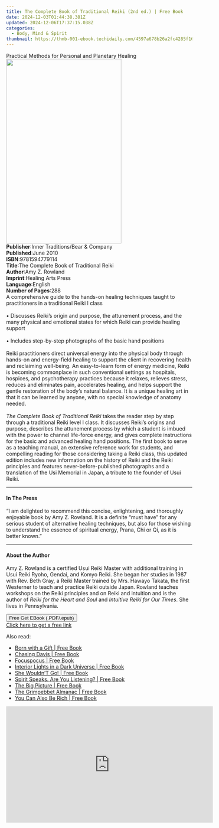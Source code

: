 ```yaml
---
title: The Complete Book of Traditional Reiki (2nd ed.) | Free Book
date: 2024-12-03T01:44:38.381Z
updated: 2024-12-06T17:37:15.038Z
categories:
  - Body, Mind & Spirit
thumbnail: https://thmb-001-ebook.techidaily.com/4597a678b26a2fc4285f169a35681f206fd954f30da84b0c4a4b5bed0ae62e37.jpg
---
```

<main id="book-container">
  <div class="flex flex-col">
    <div class="book-brief flex-1 py-6 px-4 sm:p-6 md:py-10 md:px-8">
      <!-- brief-->
      <div class="book-brief-main">
        Practical Methods for Personal and Planetary Healing
      </div>
    </div>
    <div
      class="book-meta-info flex-1 grid gap-4 col-start-1 col-end-3 row-start-1 sm:mb-6 sm:grid-cols-4 lg:gap-6 lg:col-start-2 lg:row-end-6 lg:row-span-6 lg:mb-0"
    >
      <div
        class="book-meta-info-left place-content-center mt-4 p-4 text-sm leading-6 col-start-2 col-span-2 dark:text-slate-400"
      >
        <img
          class="w-full h-500 object-cover rounded-lg sm:h-255 sm:col-span-2 lg:col-span-full"
          src="https://img-001-ebook.techidaily.com/bdc6643326f7a7b840639e395dded806194b8dbac8d5466d321752f44e3cf530.jpg"
          alt=""
          width="312"
          height="500"
        />
      </div>
      <div
        class="book-meta-info-right mt-2 col-start-1 row-start-2 col-span-3 self-center"
      >
        <!-- meta data  -->
        <div class="flex flex-col px-4 md:px-8">
          <div class="flex-1">
            <strong>Publisher</strong>:<span class="px-2"
              >Inner Traditions/Bear &amp; Company</span
            >
          </div>
          <div class="flex-1">
            <strong>Published</strong>:<span class="px-2">June 2010</span>
          </div>
          <div class="flex-1">
            <strong>ISBN</strong>:<span class="px-2">9781594779114</span>
          </div>
          <div class="flex-1">
            <strong>Title</strong>:<span class="px-2"
              >The Complete Book of Traditional Reiki</span
            >
          </div>
          <div class="flex-1">
            <strong>Author</strong>:<span class="px-2">Amy Z. Rowland</span>
          </div>
          <div class="flex-1">
            <strong>Imprint</strong>:<span class="px-2"
              >Healing Arts Press</span
            >
          </div>
          <div class="flex-1">
            <strong>Language</strong>:<span class="px-2">English</span>
          </div>
          <div class="flex-1">
            <strong>Number of Pages</strong>:<span class="px-2">288</span>
          </div>
        </div>
      </div>
    </div>
    <div class="book-description flex-1 py-6 px-4 sm:p-6 md:py-10 md:px-8">
      <div class="book-description-main">
        <div accordion-content="" id="description">
          A comprehensive guide to the hands-on healing techniques taught to
          practitioners in a traditional Reiki I class <br />
          <br />• Discusses Reiki’s origin and purpose, the attunement process,
          and the many physical and emotional states for which Reiki can provide
          healing support <br />
          <br />• Includes step-by-step photographs of the basic hand positions
          <br />
          <br />Reiki practitioners direct universal energy into the physical
          body through hands-on and energy-field healing to support the client
          in recovering health and reclaiming well-being. An easy-to-learn form
          of energy medicine, Reiki is becoming commonplace in such conventional
          settings as hospitals, hospices, and psychotherapy practices because
          it relaxes, relieves stress, reduces and eliminates pain, accelerates
          healing, and helps support the gentle restoration of the body’s
          natural balance. It is a unique healing art in that it can be learned
          by anyone, with no special knowledge of anatomy needed. <br />
          <br /><i>The Complete Book of Traditional Reiki</i> takes the reader
          step by step through a traditional Reiki level I class. It discusses
          Reiki’s origins and purpose, describes the attunement process by which
          a student is imbued with the power to channel life-force energy, and
          gives complete instructions for the basic and advanced healing hand
          positions. The first book to serve as a teaching manual, an extensive
          reference work for students, and compelling reading for those
          considering taking a Reiki class, this updated edition includes new
          information on the history of Reiki and the Reiki principles and
          features never-before-published photographs and a translation of the
          Usi Memorial in Japan, a tribute to the founder of Usui Reiki.
        </div>
        <div class="accordion-fader"></div>
      </div>
    </div>
    <div class="book-excerpts flex-1 py-6 px-4 sm:p-6 md:py-10 md:px-8">
      <!-- excerpts-->
      <div class="book-excerpts-main">
        <hr />
        <h4 class="placeholder placeholder-heading">
          <span>In The Press</span>
        </h4>
        <p>
          “I am delighted to recommend this concise, enlightening, and
          thoroughly enjoyable book by Amy Z. Rowland. It is a definite “must
          have” for any serious student of alternative healing techniques, but
          also for those wishing to understand the essence of spiritual energy,
          Prana, Chi or Qi, as it is better known.”
        </p>
      </div>
    </div>
    <div class="book-about-author flex-1 py-6 px-4 sm:p-6 md:py-10 md:px-8">
      <!-- about author-->
      <div class="book-main-author-main">
        <hr />
        <h4 class="placeholder placeholder-heading">
          <span>About the Author</span>
        </h4>
        <p>
          Amy Z. Rowland is a certified Usui Reiki Master with additional
          training in Usui Reiki Ryoho, Gendai, and Komyo Reiki. She began her
          studies in 1987 with Rev. Beth Gray, a Reiki Master trained by Mrs.
          Hawayo Takata, the first Westerner to teach and practice Reiki outside
          Japan. Rowland teaches workshops on the Reiki principles and on Reiki
          and intuition and is the author of<i> Reiki for the Heart and Soul</i>
          and <i>Intuitive Reiki for Our Times</i>. She lives in Pennsylvania.
        </p>
      </div>
    </div>
    <div class="book-free-get flex-1 py-6 px-4 sm:p-6 md:py-10 md:px-8">
      <button
        id="btn-free-get"
        class="bg-blue-500 hover:bg-blue-700 text-white font-bold py-2 px-4 rounded"
      >
        Free Get EBook (.PDF/.epub)
      </button>
      <div id="countdown-display" class="px-2 text-lg mt-2"></div>
      <a
        id="free-link"
        class="hidden bg-blue-500 hover:bg-blue-700 text-white font-bold py-2 px-4 rounded"
        href="https://www.ebooks.com/en-us/book/95782931/the-complete-book-of-traditional-reiki/amy-z-rowland/"
        target="_blank"
        >Click here to get a free link</a
      >
    </div>
    <script>
      let countdownTime = 0;
      let countdownInterval = null;
      document
        .getElementById('btn-free-get')
        .addEventListener('click', startCountdown);
      function startCountdown() {
        countdownTime = new Date().getTime() + 60000 * 3;
        countdownInterval = setInterval(updateCountdown, 1000);
        document.getElementById('btn-free-get').disabled = true;
        document
          .getElementById('btn-free-get')
          .classList.add('bg-gray-500', 'cursor-not-allowed');
      }
      function updateCountdown() {
        let currentTime = new Date().getTime();
        let timeLeft = countdownTime - currentTime;
        let secondsLeft = Math.floor(timeLeft / 1000);
        document.getElementById('countdown-display').innerHTML =
          `Remaining time: ${secondsLeft} seconds.`;
        if (secondsLeft <= 0) {
          clearInterval(countdownInterval);
          document.getElementById('btn-free-get').classList.add('hidden');
          document.getElementById('free-link').classList.remove('hidden');
          document.getElementById('countdown-display').innerHTML = '';
        }
      }
    </script>
  </div>
</main>

<ins class="adsbygoogle"
      style="display:block"
      data-ad-client="ca-pub-7571918770474297"
      data-ad-slot="8358498916"
      data-ad-format="auto"
      data-full-width-responsive="true"></ins>
    

<span class="atpl-alsoreadstyle">Also read:</span>
<div><ul>
<li><a href="https://novels-ebooks.techidaily.com/138591440-9781452505619-born-with-a-gift/"><u>Born with a Gift | Free Book</u></a></li>
<li><a href="https://novels-ebooks.techidaily.com/138591540-9781469732329-chasing-davis/"><u>Chasing Davis | Free Book</u></a></li>
<li><a href="https://novels-ebooks.techidaily.com/138591721-9781452545301-focuspocus/"><u>Focuspocus | Free Book</u></a></li>
<li><a href="https://novels-ebooks.techidaily.com/138591777-9781469738420-interior-lights-in-a-dark-universe/"><u>Interior Lights in a Dark Universe | Free Book</u></a></li>
<li><a href="https://novels-ebooks.techidaily.com/138591499-9781462049059-she-wouldnt-go/"><u>She Wouldn’T Go! | Free Book</u></a></li>
<li><a href="https://novels-ebooks.techidaily.com/138591825-9781462049950-spirit-speaks-are-you-listening/"><u>Spirit Speaks. Are You Listening? | Free Book</u></a></li>
<li><a href="https://novels-ebooks.techidaily.com/138591814-9781462071098-the-big-picture/"><u>The Big Picture | Free Book</u></a></li>
<li><a href="https://novels-ebooks.techidaily.com/138591478-9781469738543-the-grimpebbet-almanac/"><u>The Grimpebbet Almanac | Free Book</u></a></li>
<li><a href="https://novels-ebooks.techidaily.com/138591595-9781469747101-you-can-also-be-rich/"><u>You Can Also Be Rich | Free Book</u></a></li>
</ul></div>

<!-- affiliate ads begin -->
<iframe width="560" height="315" src="https://www.youtube.com/embed/LBCobAYzzcc?si=J3eSTQ3AdyxWAjGo" title="YouTube video player" frameborder="0" allow="accelerometer; autoplay; clipboard-write; encrypted-media; gyroscope; picture-in-picture; web-share" referrerpolicy="strict-origin-when-cross-origin" allowfullscreen></iframe>
<!-- affiliate ads end -->

